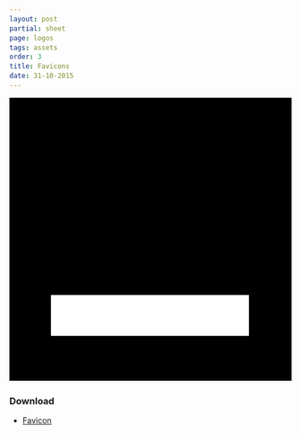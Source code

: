 ```yaml
---
layout: post
partial: sheet
page: logos
tags: assets
order: 3
title: Favicons
date: 31-10-2015
---
```

<img class="image padding-b-one" data-image-size="10" src="/images/documentation/logos/favicon.png" alt="">

### Download
- [Favicon](/images/documentation/logos/favicon.png)
